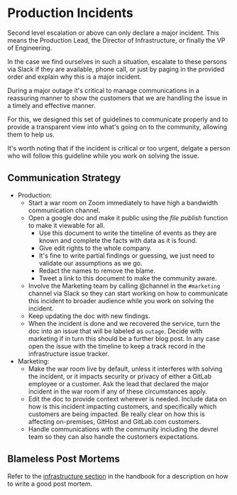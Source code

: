 # Production Incidents

Second level escalation or above can only declare a major incident. This means the Production Lead, the Director of Infrastructure, or finally the VP of Engineering.

In the case we find ourselves in such a situation, escalate to these persons via Slack if they are available, phone call, or just by paging in the provided order and explain why this is a major incident.

During a major outage it's critical to manage communications in a reassuring manner to show the customers that we are handling the issue in a timely and effective manner.

For this, we designed this set of guidelines to communicate properly and to provide a transparent view into what's going on to the community, allowing them to help us.

It's worth noting that if the incident is critical or too urgent, delgate a person who will follow this guideline while you work on solving the issue.

## Communication Strategy

* Production:
  * Start a war room on Zoom immediately to have high a bandwidth communication channel.
  * Open a google doc and make it public using the _file publish_ function to make it viewable for all.
    * Use this document to write the timeline of events as they are known and complete the facts with data as it is found.
    * Give edit rights to the whole company.
    * It's fine to write partial findings or guessing, we just need to validate our assumptions as we go.
    * Redact the names to remove the blame.
    * Tweet a link to this document to make the community aware.
  * Involve the Marketing team by calling @channel in the `#marketing` channel via Slack so they can start working on how to communicate this incident to broader audience while you work on solving the incident.
  * Keep updating the doc with new findings.
  * When the incident is done and we recovered the service, turn the doc into an issue that will be labeled as `outage`. Decide with marketing if in turn this should be a further blog post. In any case open the issue with the timeline to keep a track record in the infrastructure issue tracker.
* Marketing:
  * Make the war room live by default, unless it interferes with solving the incident, or it impacts security or privacy of either a GitLab employee or a customer. Ask the lead that declared the major incident in the war room if any of these circumstances apply.
  * Edit the doc to provide context wherever is needed. Include data on how is this incident impacting customers, and specifically which customers are being impacted. Be really clear on how this is affecting on-premises, GitHost and GitLab.com customers.
  * Handle communications with the community including the devrel team so they can also handle the customers expectations.

## Blameless Post Mortems

Refer to the [infrastructure section](https://about.gitlab.com/handbook/infrastructure/) in the handbook for a description on how to write a good post mortem.

